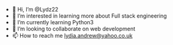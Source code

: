 - 👋 Hi, I’m @Lydz22
- 👀 I’m interested in learning more about Full stack engineering
- 🌱 I’m currently learning Python3
- 💞️ I’m looking to collaborate on web development
- 📫 How to reach me lydia.andrew@yahoo.co.uk

<!---
Lydz22/Lydz22 is a ✨ special ✨ repository because its `README.md` (this file) appears on your GitHub profile.
You can click the Preview link to take a look at your changes.
--->
